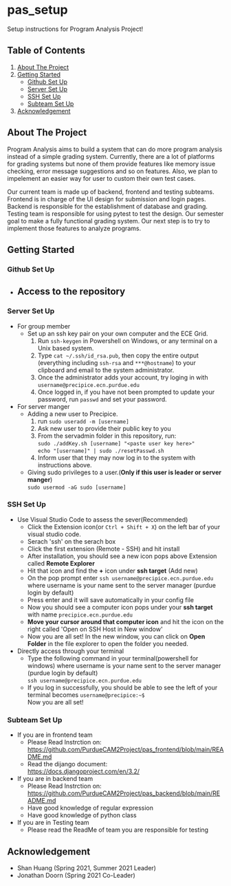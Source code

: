 # pas_setup
Setup instructions for Program Analysis Project!

<!-- TABLE OF CONTENTS -->
## Table of Contents
  <ol>
    <li>
      <a href="#about-the-project">About The Project</a>
    </li>
    <li>
      <a href="#getting-started">Getting Started</a>
      <ul>
        <li><a href="#github-set-up">Github Set Up</a></li>
        <li><a href="#server-set-up">Server Set Up</a></li>
        <li><a href="#ssh-set-up">SSH Set Up</a></li>
        <li><a href="#subteam-set-up">Subteam Set Up</a></li>
      </ul>
    </li>
    <li><a href="#acknowledgement">Acknowledgement</a></li>
  </ol>
</details>

## About The Project
Program Analysis aims to build a system that can do more program analysis instead of a simple grading system. Currently, there are a lot of platforms for grading systems but none of them provide features like memory issue checking, error message suggestions and so on features. Also, we plan to impelement an easier way for user to custom their own test cases.

Our current team is made up of backend, frontend and testing subteams. Frontend is in charge of the UI design for submission and login pages. Backend is responsible for the establishment of database and grading. Testing team is responsible for using pytest to test the design. Our semester goal to make a fully functional grading system. Our next step is to try to implement those features to analyze programs.

## Getting Started
### Github Set Up
* Access to the repository 
  - 
### Server Set Up
* For group member 
  - Set up an ssh key pair on your own computer and the ECE Grid.
      1. Run `ssh-keygen` in Powershell on Windows, or any terminal on a Unix based system.
      2. Type `cat ~/.ssh/id_rsa.pub`, then copy the entire output (everything including `ssh-rsa` and `***@hostname`) to your \
         clipboard and email to the system administrator.
      3. Once the administrator adds your account, try loging in with `username@precipice.ecn.purdue.edu`
      4. Once logged in, if you have not been prompted to update your password, run `passwd` and set your password.
* For server manger
  - Adding a new user to Precipice.
      1. run `sudo useradd -m [username]`
      2. Ask new user to provide their public key to you
      3. From the servadmin folder in this repository, run: \
        `sudo ./addKey.sh [username] "<paste user key here>"` \
        `echo "[username]" | sudo ./resetPasswd.sh`      
      4. Inform user that they may now log in to the system with instructions above.
   - Giving sudo privileges to a user.(**Only if this user is leader or server manger**) \
     `sudo usermod -aG sudo [username]`
  
### SSH Set Up
* Use Visual Studio Code to assess the sever(Recommended)
  - Click the Extension icon(or `Ctrl + Shift + X`) on the left bar of your visual studio code.
  - Serach 'ssh' on the serach box
  - Click the first extension (Remote - SSH) and hit install
  - After installation, you should see a new icon pops above Extension called **Remote Explorer**
  - Hit that icon and find the **+** icon under **ssh target** (Add new)
  - On the pop prompt enter `ssh username@precipice.ecn.purdue.edu` where username is your name sent to the server manager (purdue login by default)
  - Press enter and it will save automatically in your config file
  - Now you should see a computer icon pops under your **ssh target** with name `precipice.ecn.purdue.edu`
  - **Move your cursor around that computer icon** and hit the icon on the right called 'Open on SSH Host in New window'
  - Now you are all set! In the new window, you can click on **Open Folder** in the file explorer to open the folder you needed.
* Directly access through your terminal
  - Type the following command in your terminal(powershell for windows) where username is your name sent to the server manager (purdue login by default)\
  `ssh username@precipice.ecn.purdue.edu`  
  - If you log in successfully, you should be able to see the left of your terminal becomes `username@precipice:~$`\
  Now you are all set!
### Subteam Set Up
* If you are in frontend team
  - Please Read Instrction on:\
    https://github.com/PurdueCAM2Project/pas_frontend/blob/main/README.md
  - Read the dijango document:\
    https://docs.djangoproject.com/en/3.2/
* If you are in backend team
  - Please Read Instrction on:\
    https://github.com/PurdueCAM2Project/pas_backend/blob/main/README.md
  - Have good knowledge of regular expression
  - Have good knowledge of python class
* If you are in Testing team 
  - Please read the ReadMe of team you are responsible for testing
  
## Acknowledgement
* Shan Huang (Spring 2021, Summer 2021 Leader)
* Jonathan Doorn (Spring 2021 Co-Leader)
